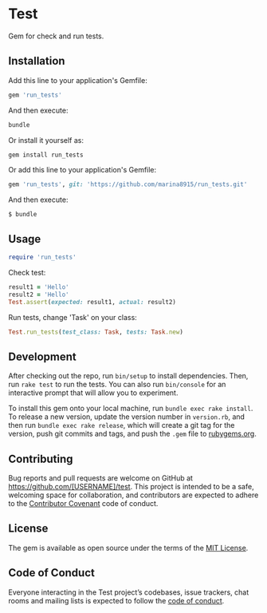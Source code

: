 # Test

Gem for check and run tests.

## Installation

Add this line to your application's Gemfile:
```ruby
gem 'run_tests'
```

And then execute:
```ruby
bundle
```

Or install it yourself as:
```ruby
gem install run_tests
```
Or add this line to your application's Gemfile:

```ruby
gem 'run_tests', git: 'https://github.com/marina8915/run_tests.git'
```

And then execute:

    $ bundle

## Usage

```ruby
require 'run_tests'
```
Check test:
```ruby
result1 = 'Hello'
result2 = 'Hello'
Test.assert(expected: result1, actual: result2)
```

Run tests, change 'Task' on your class:
```ruby
Test.run_tests(test_class: Task, tests: Task.new)
```

## Development

After checking out the repo, run `bin/setup` to install dependencies. Then, run `rake test` to run the tests. You can also run `bin/console` for an interactive prompt that will allow you to experiment.

To install this gem onto your local machine, run `bundle exec rake install`. To release a new version, update the version number in `version.rb`, and then run `bundle exec rake release`, which will create a git tag for the version, push git commits and tags, and push the `.gem` file to [rubygems.org](https://rubygems.org).

## Contributing

Bug reports and pull requests are welcome on GitHub at https://github.com/[USERNAME]/test. This project is intended to be a safe, welcoming space for collaboration, and contributors are expected to adhere to the [Contributor Covenant](http://contributor-covenant.org) code of conduct.

## License

The gem is available as open source under the terms of the [MIT License](https://opensource.org/licenses/MIT).

## Code of Conduct

Everyone interacting in the Test project’s codebases, issue trackers, chat rooms and mailing lists is expected to follow the [code of conduct](https://github.com/[USERNAME]/test/blob/master/CODE_OF_CONDUCT.md).
